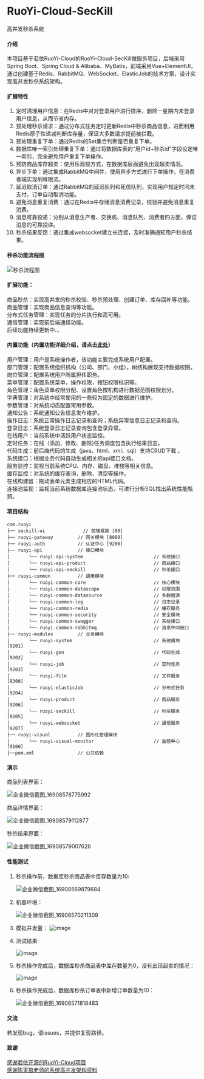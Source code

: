 # RuoYi-Cloud-SecKill
高并发秒杀系统

#### 介绍
本项目基于若依RuoYi-Cloud的RuoYi-Cloud-SecKill微服务项目，后端采用Spring Boot、Spring Cloud & Alibaba、MyBatis，前端采用Vue+ElementUI，通过创建基于Redis、RabbitMQ、WebSocket、ElasticJob的技术方案，设计实现高并发秒杀系统架构。

#### 扩展特性
1.  定时清理用户信息：在Redis中对对登录用户进行排序，删除一星期内未登录用户信息，从而节省内存。
2.  预处理秒杀请求：通过分布式任务定时更新Redis中秒杀商品信息，进而利用Redis原子性递减判断库存量，保证大多数请求提前被拦截。
3.  预处理重复下单：通过Redis的Set集合判断是否重复下单。
4.  数据库唯一索引处理重复下单：通过将数据库表的“用户id+秒杀id”字段设定唯一索引，完全避免用户重复下单操作。
5.  预防商品库存超卖：使用乐观锁方式，在数据库层面避免出现超卖情况。
6.  异步下单：通过集成RabbitMQ中间件，使用异步方式进行下单操作，在消费者端实现削峰限流。
7.  延迟取消订单：通过RabbitMQ的延迟队列和死信队列，实现用户规定时间未支付，订单自动取消功能。
8.  避免消息重复消费：通过在Redis中存储消息消费记录，校验并避免消息重复消费。
9.  消息可靠投递：分别从消息生产者、交换机、消息队列、消费者四方面，保证消息的可靠投递。
10.  秒杀结果反馈：通过集成websocket建立长连接，及时准确通知用户秒杀结果。
  
#### 秒杀功能流程图
![秒杀流程图](https://github.com/MikeForSharing/RuoYi-Cloud-SecKill/assets/20550776/35acb399-2d30-4ee9-bd28-37c263b477f9)
  
#### 扩展功能：
  商品秒杀：实现高并发的秒杀校验、秒杀预处理、创建订单、库存回补等功能。  
  商品管理：实现商品信息查询等功能。  
  分布式任务管理：实现任务的分片执行和高可用。   
  通信管理：实现前后端通信功能。   
  后续功能持续更新中...   
    
#### 内置功能（内置功能详细介绍，请点击[此处](https://gitee.com/y_project/RuoYi-Cloud)）
  用户管理：用户是系统操作者，该功能主要完成系统用户配置。  
  部门管理：配置系统组织机构（公司、部门、小组），树结构展现支持数据权限。  
  岗位管理：配置系统用户所属担任职务。  
  菜单管理：配置系统菜单，操作权限，按钮权限标识等。  
  角色管理：角色菜单权限分配、设置角色按机构进行数据范围权限划分。  
  字典管理：对系统中经常使用的一些较为固定的数据进行维护。  
  参数管理：对系统动态配置常用参数。  
  通知公告：系统通知公告信息发布维护。  
  操作日志：系统正常操作日志记录和查询；系统异常信息日志记录和查询。  
  登录日志：系统登录日志记录查询包含登录异常。  
  在线用户：当前系统中活跃用户状态监控。  
  定时任务：在线（添加、修改、删除)任务调度包含执行结果日志。  
  代码生成：前后端代码的生成（java、html、xml、sql）支持CRUD下载 。  
  系统接口：根据业务代码自动生成相关的api接口文档。  
  服务监控：监视当前系统CPU、内存、磁盘、堆栈等相关信息。  
  缓存监控：对系统的缓存查询，删除、清空等操作。  
  在线构建器：拖动表单元素生成相应的HTML代码。  
  连接池监视：监视当前系统数据库连接池状态，可进行分析SQL找出系统性能瓶颈。  
  
#### 项目结构
~~~
com.ruoyi     
├── seckill-ui              // 前端框架 [80]
├── ruoyi-gateway         // 网关模块 [8080]
├── ruoyi-auth            // 认证中心 [9200]
├── ruoyi-api             // 接口模块
│       └── ruoyi-api-system                          // 系统接口
│       └── ruoyi-api-product                         // 商品接口
│       └── ruoyi-api-seckill                         // 秒杀接口
├── ruoyi-common          // 通用模块
│       └── ruoyi-common-core                         // 核心模块
│       └── ruoyi-common-datascope                    // 权限范围
│       └── ruoyi-common-datasource                   // 多数据源
│       └── ruoyi-common-log                          // 日志记录
│       └── ruoyi-common-redis                        // 缓存服务
│       └── ruoyi-common-security                     // 安全模块
│       └── ruoyi-common-swagger                      // 系统接口
│       └── ruoyi-common-rabbitmq                     // 消息中间接口
├── ruoyi-modules         // 业务模块
│       └── ruoyi-system                              // 系统模块 [9201]
│       └── ruoyi-gen                                 // 代码生成 [9202]
│       └── ruoyi-job                                 // 定时任务 [9203]
│       └── ruoyi-file                                // 文件服务 [9300]
│       └── ruoyi-elasticJob                          // 分布式任务 [9204]
│       └── ruoyi-product                             // 商品服务 [9206]
│       └── ruoyi-seckill                             // 秒杀服务 [9205]
│       └── ruoyi-websocket                           // 通信服务 [9207]  
├── ruoyi-visual          // 图形化管理模块
│       └── ruoyi-visual-monitor                      // 监控中心 [9100]
├──pom.xml                // 公共依赖
~~~
  
#### 演示

商品列表界面：  
  
 ![企业微信截图_16908578775992](https://github.com/MikeForSharing/RuoYi-Cloud-SecKill/assets/20550776/2652d3b6-b169-4ddb-9300-168c0570bc9c)
   
商品详情界面：  
  
![企业微信截图_16908579112877](https://github.com/MikeForSharing/RuoYi-Cloud-SecKill/assets/20550776/72272ad2-4fb2-4449-8995-2f8f39d94caa)
  
秒杀结果界面：  
  
  ![企业微信截图_16908579007626](https://github.com/MikeForSharing/RuoYi-Cloud-SecKill/assets/20550776/471c0bcc-0020-4871-9222-fd6a18885e1b)
    
#### 性能测试

1.  秒杀操作前，数据库秒杀商品表中库存数量为10:
  
    ![企业微信截图_16908569879684](https://github.com/MikeForSharing/RuoYi-Cloud-SecKill/assets/20550776/13c6fc0e-cf98-401c-ab9e-36f4c53108ba)  

2.  机器环境：
     
    ![企业微信截图_16908570211309](https://github.com/MikeForSharing/RuoYi-Cloud-SecKill/assets/20550776/3d62af54-3321-4231-a57c-ce48a3984c25)  

3.  模拟并发量：
    ![image](https://github.com/MikeForSharing/RuoYi-Cloud-SecKill/assets/20550776/053986d8-1f28-4f92-8f9a-4885af161f88)
    
4.  测试结果:
      
    ![image](https://github.com/MikeForSharing/RuoYi-Cloud-SecKill/assets/20550776/8e299141-88a3-4b85-b337-1d12f0f1f2a0)
  
5.  秒杀操作完成后，数据库秒杀商品表中库存数量为0，没有出现超卖的情况：
     
    ![image](https://github.com/MikeForSharing/RuoYi-Cloud-SecKill/assets/20550776/1d7b5960-3d8c-43a7-a71a-191e3101009e)

6.  秒杀操作完成后，数据库秒杀订单表中新增订单数量为10：
      
    ![企业微信截图_16908571818483](https://github.com/MikeForSharing/RuoYi-Cloud-SecKill/assets/20550776/cce437a8-1113-45f2-b318-66d751954df0)
    
#### 交流
若发现bug，请issues，并提供复现路径。  
  
#### 致谢  
[感谢若依开源的RuoYi-Cloud项目](https://gitee.com/y_project/RuoYi-Cloud)  
[感谢陈天狼老师的系统高并发架构资料](https://space.bilibili.com/98307693)


